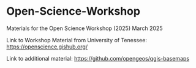 # Open-Science-Workshop
Materials for the Open Science Workshop (2025)
March 2025

Link to Workshop Material from University of Tenessee:
https://openscience.gishub.org/


Link to additional material:
https://github.com/opengeos/qgis-basemaps